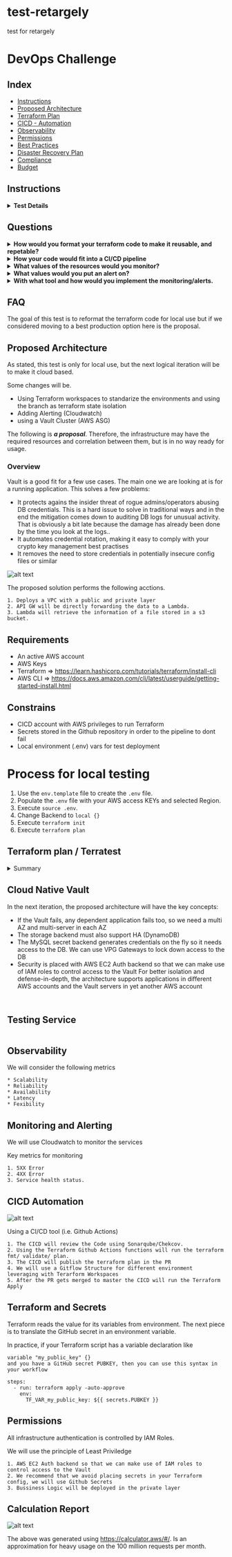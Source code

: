 # test-retargely
test for retargely

# DevOps Challenge

## Index

* [Instructions](#instructions)
* [Proposed Architecture](#proposed-architecture)
* [Terraform Plan](#terraform-plan-terratest)
* [CICD - Automation](#cicd-automation-bonus)
* [Observability](#observability-bonus)
* [Permissions](#permissions-bonus)
* [Best Practices](#best-practices-bonus)
* [Disaster Recovery Plan](#disaster-recovery-plan-bonus)
* [Compliance](#compliance-bonus)
* [Budget](#budget-bonus)


## Instructions

<details>
<summary><b>Test Details</b></summary>

---

## ⚙️ Task
Imagine the following scenario, your company is growing quickly 🚀 and increasing the number services being deployed and configured.
It's been noticed that the code in `tf/main.tf` is not very easy to maintain 😢.

We would like you to complete the following tasks:

- [ ] Improve the Terraform code to make it easier to add/update/remove services
- [ ] Add a new environment called `staging` that runs each microservice
- [ ] Add a README detailing: 
  - [ ] Your design decisions, if you are new to Terraform let us know
  - [ ] How your code would fit into a CI/CD pipeline
  - [ ] Anything beyond the scope of this task that you would consider when running this code in a real production environment

</details>


## Questions
<details>
<summary><b>How would you format your terraform code to make it reusable, and repetable?</b></summary>

---
With Terraform, you can put your code inside of a Terraform module and reuse that module in multiple places throughout your code. Instead of having the same code copied and pasted in the staging and production environments, and also we will convine it with the use of Workspaces and CICD
</details>

<details>
<summary><b>How your code would fit into a CI/CD pipeline</b></summary>

---
The CICD process will levarage different environments using a Gitflow operation
</details>

<details>
<summary><b>What values ​​of the resources would you monitor?</b></summary>

---
XXXX
</details>

<details>
<summary><b>What values ​​would you put an alert on?</b></summary>

---
We will define alarm/threshold for     
```
```

</details>

<details>
<summary><b>With what tool and how would you implement the monitoring/alerts.</b></summary>

---
We are going to deploy monitoring and alerts with Cloudwatch that is integrated , all will be deployed using terraform.
</details>

## FAQ

The goal of this test is to reformat the terraform code for local use but if we considered moving to a best production option here is the proposal.

## Proposed Architecture

As stated, this test is only for local use, but the next logical iteration will be to make it cloud based.

Some changes will be.

* Using Terraform workspaces to standarize the environments and using the branch as terraform state isolation
* Adding Alerting (Cloudwatch)
* using a Vault Cluster (AWS ASG)

The following is ***a proposal***. Therefore, the infrastructure may have the required resources and correlation between them, but is in no way ready for usage.

### Overview
Vault is a good fit for a few use cases. The main one we are looking at is for a running application. This solves a few problems:

* It protects agains the insider threat of rogue admins/operators abusing DB credentials. This is a hard issue to solve in traditional ways and in the end the mitigation comes down to auditing DB logs for unusual activity. That is obviously a bit late because the damage has already been done by the time you look at the logs..
* It automates credential rotation, making it easy to comply with your crypto key management best practises
* It removes the need to store credentials in potentially insecure config files or similar

![alt text](/images/proposed_diagram.png "Proposed diagram")

The proposed solution performs the following acctions. 
```
1. Deploys a VPC with a public and private layer
2. API GW will be directly forwarding the data to a Lambda.
3. Lambda will retrieve the information of a file stored in a s3 bucket. 
```
## Requirements

* An active AWS account
* AWS Keys
* Terraform => https://learn.hashicorp.com/tutorials/terraform/install-cli
* AWS CLI => https://docs.aws.amazon.com/cli/latest/userguide/getting-started-install.html

## Constrains

* CICD account with AWS privileges to run Terraform
* Secrets stored in the Github repository in order to the pipeline to dont fail
* Local environment (.env) vars for test deployment

# Process for local testing

1. Use the `env.template` file to create the `.env` file.
2. Populate the `.env` file with your AWS access KEYs and selected Region.
3. Execute `source .env`.
4. Change Backend to `local {}`
5. Execute `terraform init`
6. Execute `terraform plan`

## Terraform plan / Terratest

<details>
<summary>Summary</summary>
  
```

```
</details>

## Cloud Native Vault

In the next iteration, the proposed architecture will have the key concepts:

* If the Vault fails, any dependent application fails too, so we need a multi AZ and multi-server in each AZ
* The storage backend must also support HA (DynamoDB)
* The MySQL secret backend generates credentials on the fly so it needs access to the DB. We can use VPG Gateways to lock down access to the DB
* Security is placed with AWS EC2 Auth backend so that we can make use of IAM roles to control access to the Vault
For better isolation and defense-in-depth, the architecture supports applications in different AWS accounts and the Vault servers in yet another AWS account

```


```

## Testing Service

```  

```



## Observability

We will consider the following metrics
```
* Scalability
* Reliability
* Availability
* Latency
* Fexibility 
```
## Monitoring and Alerting

We will use Cloudwatch to monitor the services

Key metrics for monitoring
```
1. 5XX Error
2. 4XX Error
3. Service health status.
```
## CICD Automation

![alt text](/images/cicd.png "CICD")

Using a CI/CD tool (i.e. Github Actions) 
```
1. The CICD will review the Code using Sonarqube/Chekcov.
2. Using the Terraform Github Actions functions will run the terraform fmt/ validate/ plan.
3. The CICD will publish the terraform plan in the PR
4. We will use a Gitflow Structure for different environment leveraging with Terarform Workspaces
5. After the PR gets merged to master the CICD will run the Terraform Apply
```

## Terraform and Secrets

Terraform reads the value for its variables from environment. The next piece is to translate the GitHub secret in an environment variable.

In practice, if your Terraform script has a variable declaration like

```
variable "my_public_key" {}
and you have a GitHub secret PUBKEY, then you can use this syntax in your workflow

steps:
  - run: terraform apply -auto-approve
    env:
      TF_VAR_my_public_key: ${{ secrets.PUBKEY }}
```

## Permissions 

All infrastructure authentication is controlled by IAM Roles. 

We will use the principle of Least Priviledge 
```
1. AWS EC2 Auth backend so that we can make use of IAM roles to control access to the Vault
2. We recommend that we avoid placing secrets in your Terraform config, we will use Github Secrets
3. Bussiness Logic will be deployed in the private layer
```

## Calculation Report
![alt text](/images/estimate.png "AWS price estimation")

The above was generated using https://calculator.aws/#/.  Is an approximation for heavy usage on the 100 million requests per month. 




